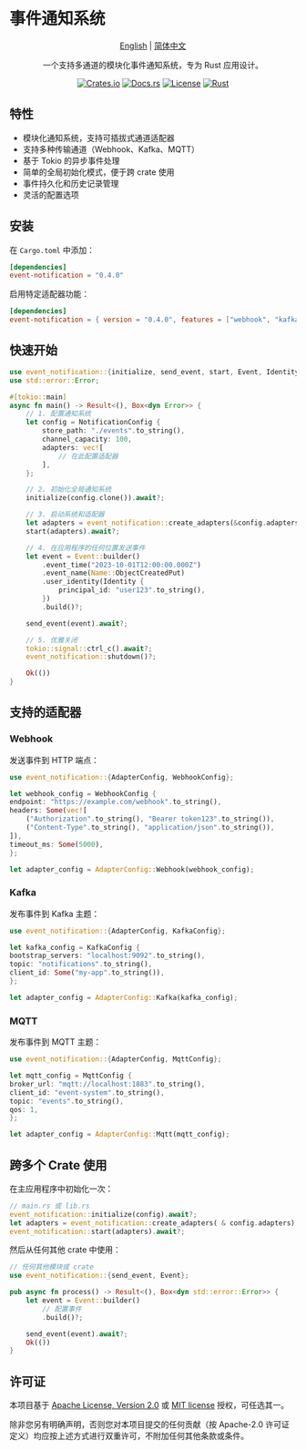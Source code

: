 # 事件通知系统

<div align="center">

[English](./README.md) | [简体中文](./README-zh.md)

一个支持多通道的模块化事件通知系统，专为 Rust 应用设计。

[![Crates.io](https://img.shields.io/crates/v/event-notification.svg)](https://crates.io/crates/event-notification)
[![Docs.rs](https://docs.rs/event-notification/badge.svg)](https://docs.rs/event-notification)
[![License](https://img.shields.io/badge/license-Apache%202.0%20or%20MIT-blue.svg)](LICENSE-APACHE)
[![Rust](https://github.com/houseme/event-notification/workflows/Rust/badge.svg)](https://github.com/houseme/event-notification/actions)

</div>

## 特性

- 模块化通知系统，支持可插拔式通道适配器
- 支持多种传输通道（Webhook、Kafka、MQTT）
- 基于 Tokio 的异步事件处理
- 简单的全局初始化模式，便于跨 crate 使用
- 事件持久化和历史记录管理
- 灵活的配置选项

## 安装

在 `Cargo.toml` 中添加：

```toml
[dependencies]
event-notification = "0.4.0"
```

启用特定适配器功能：

```toml
[dependencies]
event-notification = { version = "0.4.0", features = ["webhook", "kafka", "mqtt"] }
```

## 快速开始

```rust
use event_notification::{initialize, send_event, start, Event, Identity, Name, NotificationConfig};
use std::error::Error;

#[tokio::main]
async fn main() -> Result<(), Box<dyn Error>> {
    // 1. 配置通知系统
    let config = NotificationConfig {
        store_path: "./events".to_string(),
        channel_capacity: 100,
        adapters: vec![
            // 在此配置适配器
        ],
    };

    // 2. 初始化全局通知系统
    initialize(config.clone()).await?;

    // 3. 启动系统和适配器
    let adapters = event_notification::create_adapters(&config.adapters)?;
    start(adapters).await?;

    // 4. 在应用程序的任何位置发送事件
    let event = Event::builder()
        .event_time("2023-10-01T12:00:00.000Z")
        .event_name(Name::ObjectCreatedPut)
        .user_identity(Identity {
            principal_id: "user123".to_string(),
        })
        .build()?;

    send_event(event).await?;

    // 5. 优雅关闭
    tokio::signal::ctrl_c().await?;
    event_notification::shutdown()?;

    Ok(())
}
```

## 支持的适配器

### Webhook

发送事件到 HTTP 端点：

```rust
use event_notification::{AdapterConfig, WebhookConfig};

let webhook_config = WebhookConfig {
endpoint: "https://example.com/webhook".to_string(),
headers: Some(vec![
    ("Authorization".to_string(), "Bearer token123".to_string()),
    ("Content-Type".to_string(), "application/json".to_string()),
]),
timeout_ms: Some(5000),
};

let adapter_config = AdapterConfig::Webhook(webhook_config);
```

### Kafka

发布事件到 Kafka 主题：

```rust
use event_notification::{AdapterConfig, KafkaConfig};

let kafka_config = KafkaConfig {
bootstrap_servers: "localhost:9092".to_string(),
topic: "notifications".to_string(),
client_id: Some("my-app".to_string()),
};

let adapter_config = AdapterConfig::Kafka(kafka_config);
```

### MQTT

发布事件到 MQTT 主题：

```rust
use event_notification::{AdapterConfig, MqttConfig};

let mqtt_config = MqttConfig {
broker_url: "mqtt://localhost:1883".to_string(),
client_id: "event-system".to_string(),
topic: "events".to_string(),
qos: 1,
};

let adapter_config = AdapterConfig::Mqtt(mqtt_config);
```

## 跨多个 Crate 使用

在主应用程序中初始化一次：

```rust
// main.rs 或 lib.rs
event_notification::initialize(config).await?;
let adapters = event_notification::create_adapters( & config.adapters) ?;
event_notification::start(adapters).await?;
```

然后从任何其他 crate 中使用：

```rust
// 任何其他模块或 crate
use event_notification::{send_event, Event};

pub async fn process() -> Result<(), Box<dyn std::error::Error>> {
    let event = Event::builder()
        // 配置事件
        .build()?;

    send_event(event).await?;
    Ok(())
}
```

## 许可证

本项目基于 [Apache License, Version 2.0](LICENSE-APACHE) 或 [MIT license](LICENSE-MIT) 授权，可任选其一。

除非您另有明确声明，否则您对本项目提交的任何贡献（按 Apache-2.0 许可证定义）均应按上述方式进行双重许可，不附加任何其他条款或条件。
